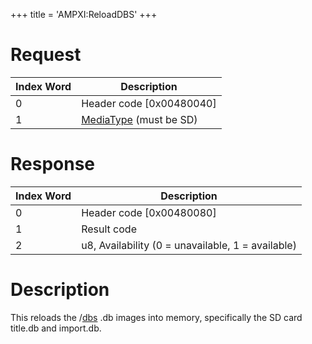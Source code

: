 +++
title = 'AMPXI:ReloadDBS'
+++

# Request

| Index Word | Description                                                        |
|------------|--------------------------------------------------------------------|
| 0          | Header code \[0x00480040\]                                         |
| 1          | [MediaType](Filesystem_services#MediaType "wikilink") (must be SD) |

# Response

| Index Word | Description                                       |
|------------|---------------------------------------------------|
| 0          | Header code \[0x00480080\]                        |
| 1          | Result code                                       |
| 2          | u8, Availability (0 = unavailable, 1 = available) |

# Description

This reloads the /[dbs](Title_Database "wikilink") .db images into
memory, specifically the SD card title.db and import.db.
